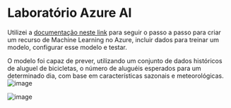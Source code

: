 # Laboratório Azure AI
Utilizei a [documentação neste link](https://microsoftlearning.github.io/mslearn-ai-fundamentals/Instructions/Labs/01-machine-learning.html) para seguir o passo a passo para criar um recurso de Machine Learning no Azure, incluir dados para treinar um modelo, configurar esse modelo e testar.

O modelo foi capaz de prever, utilizando um conjunto de dados históricos de aluguel de bicicletas, o número de aluguéis esperados para um determinado dia, com base em características sazonais e meteorológicas.
![image](https://github.com/tiagosabadini/lab-azure-ai/assets/1098781/71675124-89f5-483a-9833-c0db1faf8dd2)

![image](https://github.com/tiagosabadini/lab-azure-ai/assets/1098781/bb16d880-df90-4cac-afda-5a2d482db65c)

